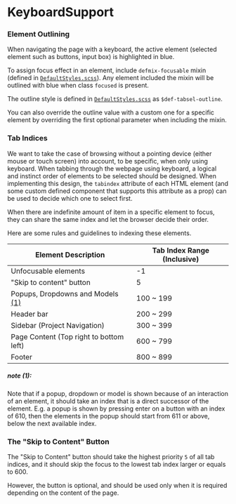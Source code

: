 KeyboardSupport
==

### Element Outlining

When navigating the page with a keyboard, the active element (selected element such as buttons, input box) is highlighted in blue.

To assign focus effect in an element, include `defmix-focusable` mixin (defined in [`DefaultStyles.scss`](/assets/styles/constants/DefaultStyles.scss)). Any element included the mixin will be outlined with blue when class `focused` is present.

The outline style is defined in [`DefaultStyles.scss`](/assets/styles/constants/DefaultStyles.scss) as `$def-tabsel-outline`.

You can also override the outline value with a custom one for a specific element by overriding the first optional parameter when including the mixin.

### Tab Indices

We want to take the case of browsing without a pointing device (either mouse or touch screen) into account, to be specific, when only using keyboard. When tabbing through the webpage using keyboard, a logical and instinct order of elements to be selected should be designed. When implementing this design, the `tabindex` attribute of each HTML element (and some custom defined component that supports this attribute as a prop) can be used to decide which one to select first.

When there are indefinite amount of item in a specific element to focus, they can share the same index and let the browser decide their order.

Here are some rules and guidelines to indexing these elements.

| Element Description                         | Tab Index Range (Inclusive) |
|---------------------------------------------|-----------------------------|
| Unfocusable elements                        | -1                          |
| "Skip to content" button                    | 5                           |
| Popups, Dropdowns and Models [(1)](#note-1) | 100 ~ 199                   |
| Header bar                                  | 200 ~ 299                   |
| Sidebar (Project Navigation)                | 300 ~ 399                   |
| Page Content (Top right to bottom left)     | 600 ~ 799                   |
| Footer                                      | 800 ~ 899                   |

##### note (1): 

Note that if a popup, dropdown or model is shown because of an interaction of an element, it should take an index that is a direct successor of the element. E.g. a popup is shown by pressing enter on a button with an index of 610, then the elements in the popup should start from 611 or above, below the next available index.

### The "Skip to Content" Button

The "Skip to Content" button should take the highest priority `5` of all tab indices, and it should skip the focus to the lowest tab index larger or equals to 600.

However, the button is optional, and should be used only when it is required depending on the content of the page.